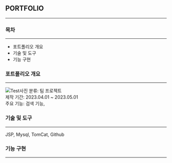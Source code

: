 ## PORTFOLIO
***
### 목차
***
- 포트폴리오 개요
- 기술 및 도구    
- 기능 구현
### 포트폴리오 개요
***
![Test사진](https://github.com/kkameoo/cocktailproject/assets/116774845/dd32e5b3-dec6-4206-987c-7970779faf1c)
분류: 팀 프로젝트  
제작 기간: 2023.04.01 ~ 2023.05.01  
주요 기능: 검색 기능, 


### 기술 및 도구
***
JSP, Mysql, TomCat, Github      


### 기능 구현
***
